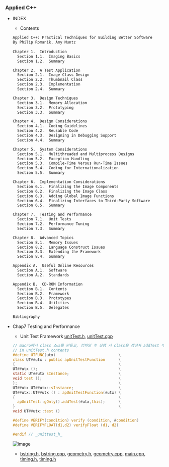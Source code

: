 ### Applied C++
* INDEX
  * Contents 
  ```txt
  Applied C++: Practical Techniques for Building Better Software 
  By Philip Romanik, Amy Muntz 
   
  Chapter 1.  Introduction 
    Section 1.1.  Imaging Basics 
    Section 1.2.  Summary 
  
  Chapter 2.  A Test Application 
    Section 2.1.  Image Class Design 
    Section 2.2.  Thumbnail Class 
    Section 2.3.  Implementation 
    Section 2.4.  Summary 
  
  Chapter 3.  Design Techniques 
    Section 3.1.  Memory Allocation 
    Section 3.2.  Prototyping 
    Section 3.3.  Summary 
  
  Chapter 4.  Design Considerations 
    Section 4.1.  Coding Guidelines 
    Section 4.2.  Reusable Code 
    Section 4.3.  Designing in Debugging Support 
    Section 4.4.  Summary 
  
  Chapter 5.  System Considerations 
    Section 5.1.  Multithreaded and Multiprocess Designs 
    Section 5.2.  Exception Handling 
    Section 5.3.  Compile-Time Versus Run-Time Issues 
    Section 5.4.  Coding for Internationalization 
    Section 5.5.  Summary 
  
  Chapter 6.  Implementation Considerations 
    Section 6.1.  Finalizing the Image Components 
    Section 6.2.  Finalizing the Image Class 
    Section 6.3.  Adding Global Image Functions 
    Section 6.4.  Finalizing Interfaces to Third-Party Software 
    Section 6.5.  Summary 
  
  Chapter 7.  Testing and Performance 
    Section 7.1.  Unit Tests 
    Section 7.2.  Performance Tuning 
    Section 7.3.  Summary 
  
  Chapter 8.  Advanced Topics 
    Section 8.1.  Memory Issues 
    Section 8.2.  Language Construct Issues 
    Section 8.3.  Extending the Framework 
    Section 8.4.  Summary 
  
  Appendix A.  Useful Online Resources 
    Section A.1.  Software 
    Section A.2.  Standards 
  
  Appendix B.  CD-ROM Information 
    Section B.1.  Contents 
    Section B.2.  Framework 
    Section B.3.  Prototypes 
    Section B.4.  Utilities 
    Section B.5.  Delegates 
  
  Bibliography 
  ```
* Chap7  Testing and Performance
  * Unit Test Framework [unitTest.h](https://github.com/csbyun-data/CPP-Pro/blob/main/chap06/Applied_Cpp/Chap07/unitTest.h), [unitTest.cpp](https://github.com/csbyun-data/CPP-Pro/blob/main/chap06/Applied_Cpp/Chap07/unitTest.cpp)  
  ```c
  // macro에서 class 소스를 만들고, 컴파일 후 실행 시 class을 생성자 addTest 매소드를 실행함
  // in unitTest.h contents
  #define UTFUNC(utx)                            \
  class UT##utx : public apUnitTestFunction      \
  {                                              \
  UT##utx ();                                    \
  static UT##utx sInstance;                      \
  void test ();                                  \
  };                                             \
  UT##utx UT##utx::sInstance;                    \
  UT##utx::UT##utx () : apUnitTestFunction(#utx) \
  {                                              \
    apUnitTest::gOnly().addTest(#utx,this);      \
  }                                              \
  void UT##utx::test ()
  
  #define VERIFY(condition) verify (condition, #condition)
  #define VERIFYFLOAT(d1,d2) verifyFloat (d1, d2)
  
  #endif // _unittest_h_
  ```
  ![image](https://github.com/user-attachments/assets/1c8537b1-c0db-4fef-90ba-c137b36c45e2)

  * [bstring.h](https://github.com/csbyun-data/CPP-Pro/blob/main/chap06/Applied_Cpp/Chap07/bstring.h), [bstring.cpp](https://github.com/csbyun-data/CPP-Pro/blob/main/chap06/Applied_Cpp/Chap07/bstring.cpp), [geometry.h](https://github.com/csbyun-data/CPP-Pro/blob/main/chap06/Applied_Cpp/Chap07/geometry.h), [geometry.cpp](https://github.com/csbyun-data/CPP-Pro/blob/main/chap06/Applied_Cpp/Chap07/geometry.cpp), [main.cpp](https://github.com/csbyun-data/CPP-Pro/blob/main/chap06/Applied_Cpp/Chap07/main.cpp), [timing.h](https://github.com/csbyun-data/CPP-Pro/blob/main/chap06/Applied_Cpp/Chap07/timing.h), [timing.h](https://github.com/csbyun-data/CPP-Pro/blob/main/chap06/Applied_Cpp/Chap07/timing.cpp)
  
  


